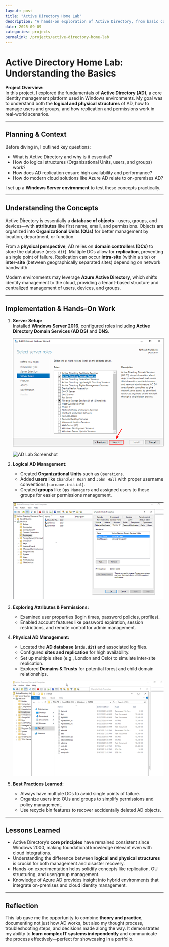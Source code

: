 ```yaml
---
layout: post
title: "Active Directory Home Lab"
description: "A hands-on exploration of Active Directory, from basic concepts to logical and physical structures."
date: 2025-09-09
categories: projects
permalink: /projects/active-directory-home-lab
---
```


# Active Directory Home Lab: Understanding the Basics

**Project Overview:**  
In this project, I explored the fundamentals of **Active Directory (AD)**, a core identity management platform used in Windows environments. My goal was to understand both the **logical and physical structures** of AD, how to manage users and groups, and how replication and permissions work in real-world scenarios.

---

## Planning & Context
Before diving in, I outlined key questions:  
- What is Active Directory and why is it essential?  
- How do logical structures (Organizational Units, users, and groups) work?  
- How does AD replication ensure high availability and performance?  
- How do modern cloud solutions like Azure AD relate to on-premises AD?

I set up a **Windows Server environment** to test these concepts practically.

---

## Understanding the Concepts
Active Directory is essentially a **database of objects**—users, groups, and devices—with **attributes** like first name, email, and permissions. Objects are organized into **Organizational Units (OUs)** for better management by location, department, or function.

From a **physical perspective**, AD relies on **domain controllers (DCs)** to store the database (`ntds.dit`). Multiple DCs allow for **replication**, preventing a single point of failure. Replication can occur **intra-site** (within a site) or **inter-site** (between geographically separated sites) depending on network bandwidth.

Modern environments may leverage **Azure Active Directory**, which shifts identity management to the cloud, providing a tenant-based structure and centralized management of users, devices, and groups.

---

## Implementation & Hands-On Work
1. **Server Setup:**  
   Installed **Windows Server 2016**, configured roles including **Active Directory Domain Services (AD DS)** and **DNS**.

   ![AD Lab Screenshot](/assets/images/projects/adds.png)

   ![AD Lab Screenshot](/assets/images/projects/adds2.png)



2. **Logical AD Management:**  
   - Created **Organizational Units** such as `Operations`.  
   - Added **users** like `Chandler Roah` and `John Hall` with proper username conventions (`surname.initial`).  
   - Created **groups** like `Ops Managers` and assigned users to these groups for easier permissions management.  

   ![AD Lab Screenshot](/assets/images/projects/OU.png)



3. **Exploring Attributes & Permissions:**  
   - Examined user properties (login times, password policies, profiles).  
   - Enabled account features like password expiration, session restrictions, and remote control for admin management.

4. **Physical AD Management:**  
   - Located the **AD database (`ntds.dit`)** and associated log files.  
   - Configured **sites and replication** for high availability.  
   - Set up multiple sites (e.g., London and Oslo) to simulate inter-site replication.  
   - Explored **Domains & Trusts** for potential forest and child domain relationships.

   ![AD Lab Screenshot](/assets/images/projects/ntds.png)


5. **Best Practices Learned:**  
   - Always have multiple DCs to avoid single points of failure.  
   - Organize users into OUs and groups to simplify permissions and policy management.  
   - Use recycle bin features to recover accidentally deleted AD objects.

---

## Lessons Learned
- Active Directory’s **core principles** have remained consistent since Windows 2000, making foundational knowledge relevant even with cloud integrations.  
- Understanding the difference between **logical and physical structures** is crucial for both management and disaster recovery.  
- Hands-on experimentation helps solidify concepts like replication, OU structuring, and user/group management.  
- Knowledge of Azure AD provides insight into hybrid environments that integrate on-premises and cloud identity management.

---

## Reflection
This lab gave me the opportunity to combine **theory and practice**, documenting not just how AD works, but also my thought process, troubleshooting steps, and decisions made along the way. It demonstrates my ability to **learn complex IT systems independently** and communicate the process effectively—perfect for showcasing in a portfolio.

